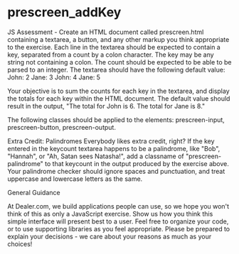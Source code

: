 # prescreen_addKey

JS Assessment - 
Create an HTML document called prescreen.html containing a textarea, a button, and any other markup you think appropriate to the exercise. Each line in the textarea should be expected to contain a key, separated from a count by a colon character. The key may be any string not containing a colon. The count should be expected to be able to be parsed to an integer. The textarea should have the following default value:
John: 2
Jane: 3
John: 4
Jane: 5

Your objective is to sum the counts for each key in the textarea, and display the totals for each key within the HTML document. The default value should result in the output, "The total for John is 6. The total for Jane is 8."

The following classes should be applied to the elements: prescreen-input, prescreen-button, prescreen-output.

Extra Credit: Palindromes
Everybody likes extra credit, right? If the key entered in the keycount textarea happens to be a palindrome, like "Bob", "Hannah", or "Ah, Satan sees Natasha!", add a classname of "prescreen-palindrome" to that keycount in the output produced by the exercise above. Your palindrome checker should ignore spaces and punctuation, and treat uppercase and lowercase letters as the same.

General Guidance

At Dealer.com, we build applications people can use, so we hope you won't think of this as only a JavaScript exercise. Show us how you think this simple interface will present best to a user.
Feel free to organize your code, or to use supporting libraries as you feel appropriate. Please be prepared to explain your decisions - we care about your reasons as much as your choices!
